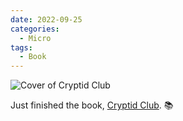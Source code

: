 ```yaml
---
date: 2022-09-25
categories:
  - Micro
tags:
  - Book
---
```


![Cover of Cryptid Club](https://i.gr-assets.com/images/S/compressed.photo.goodreads.com/books/1634122806l/59341514._SX318_.jpg)

Just finished the book, [Cryptid Club](https://www.goodreads.com/review/show/5007843862?utm_medium=api&utm_source=rss). 📚